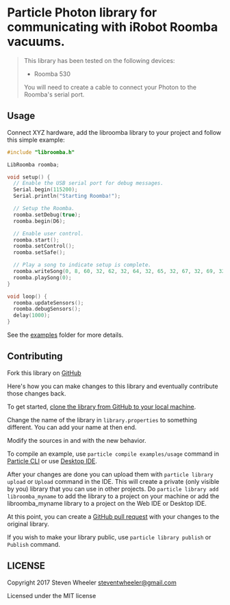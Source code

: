 Particle Photon library for communicating with iRobot Roomba vacuums.
===

> This library has been tested on the following devices:
>
>
> * Roomba 530
>
>
> You will need to create a cable to connect your Photon to the Roomba's serial port.

## Usage

Connect XYZ hardware, add the libroomba library to your project and follow this simple example:

```c++
#include "libroomba.h"

LibRoomba roomba;

void setup() {
  // Enable the USB serial port for debug messages.
  Serial.begin(115200);
  Serial.println("Starting Roomba!");

  // Setup the Roomba.
  roomba.setDebug(true);
  roomba.begin(D6);

  // Enable user control.
  roomba.start();
  roomba.setControl();
  roomba.setSafe();

  // Play a song to indicate setup is complete.
  roomba.writeSong(0, 8, 60, 32, 62, 32, 64, 32, 65, 32, 67, 32, 69, 32, 71, 32, 72, 32);
  roomba.playSong(0);
}

void loop() {
  roomba.updateSensors();
  roomba.debugSensors();
  delay(1000);
}
```
See the [examples](examples) folder for more details.

## Contributing

Fork this library on [GitHub](https://github.com/steventwheeler/libroomba)

Here's how you can make changes to this library and eventually contribute those changes back.

To get started, [clone the library from GitHub to your local machine](https://help.github.com/articles/cloning-a-repository/).

Change the name of the library in `library.properties` to something different. You can add your name at then end.

Modify the sources in <src> and <examples> with the new behavior.

To compile an example, use `particle compile examples/usage` command in [Particle CLI](https://docs.particle.io/guide/tools-and-features/cli#update-your-device-remotely) or use [Desktop IDE](https://docs.particle.io/guide/tools-and-features/dev/#compiling-code).

After your changes are done you can upload them with `particle library upload` or `Upload` command in the IDE. This will create a private (only visible by you) library that you can use in other projects. Do `particle library add libroomba_myname` to add the library to a project on your machine or add the libroomba_myname library to a project on the Web IDE or Desktop IDE.

At this point, you can create a [GitHub pull request](https://help.github.com/articles/about-pull-requests/) with your changes to the original library.

If you wish to make your library public, use `particle library publish` or `Publish` command.

## LICENSE
Copyright 2017 Steven Wheeler <steventwheeler@gmail.com>

Licensed under the MIT license
